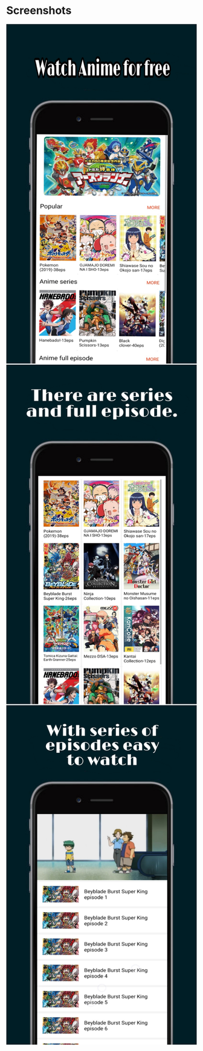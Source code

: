# Screenshots

<img src="app/src/main/res/drawable/PicsArt_09-29-08.15.36.jpg">

<img src="app/src/main/res/drawable/PicsArt_09-29-08.22.47.jpg">
<img src="app/src/main/res/drawable/PicsArt_09-29-08.25.54.jpg">
